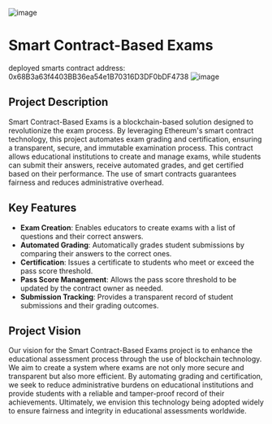 ![image](https://github.com/user-attachments/assets/af565305-3c50-4c03-ab73-3fc56b2c5a5a)


# Smart Contract-Based Exams

deployed smarts contract address: 0x68B3a63f4403BB36ea54e1B70316D3DF0bDF4738
![image](https://github.com/user-attachments/assets/2da6b4f9-bfd2-4390-b7d9-fc95e56c6fa1)


## Project Description

Smart Contract-Based Exams is a blockchain-based solution designed to revolutionize the exam process. By leveraging Ethereum's smart contract technology, this project automates exam grading and certification, ensuring a transparent, secure, and immutable examination process. This contract allows educational institutions to create and manage exams, while students can submit their answers, receive automated grades, and get certified based on their performance. The use of smart contracts guarantees fairness and reduces administrative overhead.

## Key Features

- **Exam Creation**: Enables educators to create exams with a list of questions and their correct answers.
- **Automated Grading**: Automatically grades student submissions by comparing their answers to the correct ones.
- **Certification**: Issues a certificate to students who meet or exceed the pass score threshold.
- **Pass Score Management**: Allows the pass score threshold to be updated by the contract owner as needed.
- **Submission Tracking**: Provides a transparent record of student submissions and their grading outcomes.

## Project Vision

Our vision for the Smart Contract-Based Exams project is to enhance the educational assessment process through the use of blockchain technology. We aim to create a system where exams are not only more secure and transparent but also more efficient. By automating grading and certification, we seek to reduce administrative burdens on educational institutions and provide students with a reliable and tamper-proof record of their achievements. Ultimately, we envision this technology being adopted widely to ensure fairness and integrity in educational assessments worldwide.

